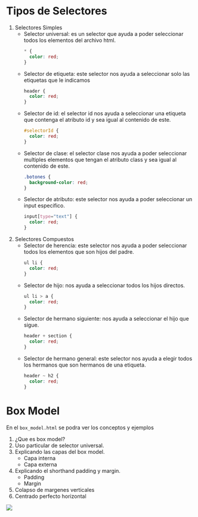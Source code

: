 # Tipos de Selectores
1. Selectores Simples
    * Selector universal: es un selector que ayuda a poder seleccionar todos los elementos del archivo html.
      ```css
      * {
        color: red;
      }
      ```
    * Selector de etiqueta: este selector nos ayuda a seleccionar solo las etiquetas que le indicamos
      ```css
      header {
        color: red;
      }
      ```
    * Selector de id: el selector id nos ayuda a seleccionar una etiqueta que contenga el atributo id y sea igual al contenido de este.
      ```css
      #selectorId {
        color: red;
      }
      ```
    * Selector de clase: el selector clase nos ayuda a poder seleccionar multiples elementos que tengan el atributo class y sea igual al contenido de este.
      ```css
      .botones {
        background-color: red;
      }
      ```
    * Selector de atributo: este selector nos ayuda a poder seleccionar un input especifico.
      ```css
      input[type="text"] {
        color: red;
      }
      ```
2. Selectores Compuestos
    * Selector de herencia: este selector nos ayuda a poder seleccionar todos los elementos que son hijos del padre.
      ```css
      ul li {
        color: red;
      }
      ```
    * Selector de hijo: nos ayuda a seleccionar todos los hijos directos.
      ```css
      ul li > a {
        color: red;
      }
      ```
    * Selector de hermano siguiente: nos ayuda a seleccionar el hijo que sigue.
      ```css
      header + section {
        color: red;
      }
      ```
    * Selector de hermano general: este selector nos ayuda a elegir todos los hermanos que son hermanos de una etiqueta.
      ```css
      header ~ h2 {
        color: red;
      }
      ```
# Box Model
En el ```box_model.html``` se podra ver los conceptos y ejemplos
1. ¿Que es box model?
2. Uso particular de selector universal.
3. Explicando las capas del box model.
    * Capa interna
    * Capa externa
4. Explicando el shorthand padding y margin.
    * Padding
    * Margin
5. Colapso de margenes verticales
6. Centrado perfecto horizontal
  <img src="https://github.com/RFMC22/RFMC22/assets/60860968/6cb8b338-ce55-40fa-8ab4-d2a178b3e4f4">
